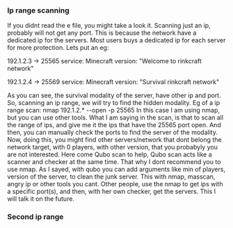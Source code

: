 ### Ip range scanning
If you didnt read the e file, you might take a look it.
Scanning just an ip, probably will not get any port. This is because the network have a  dedicated ip for the servers.
Most users buys a dedicated ip for each server for more protection.
Lets put an eg:

192.1.2.3 -> 25565 service: Minecraft version: "Welcome to rinkcraft network" 

192.1.2.4 -> 25569 service: Minecraft version: "Survival rinkcraft network"

As you can see, the survival modality of the server, have other ip and port.
So, scanning an ip range, we will try to find the hidden modality.
Eg of a ip range scan:
nmap 192.1.2.* --open -p 25565
In this case I am using nmap, but you can use other tools.
What I am saying in the scan, is that to scan all the range of ips, and give me it the ips that have the 25565 port open.
And then, you can manually check the ports to find the server of the modality.
Now, doing this, you might find other servers/network that dont belong the network target, with 0 players, with other version, that you probabyly you are not interested.
Here come Qubo scan to help, Qubo scan acts like a scanner and checker at the same time. That why I dont recommend you to use nmap.
As I sayed, with qubo you can add arguments like min of players, version of the server, to clean the junk server.
This with nmap, masscan, angry ip or other tools you cant.
Other people, use the nmap to get ips with a specific port(s), and then, with her own checker, get the servers.
This I will talk it on the future.
### Second ip range




